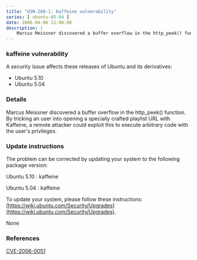```yaml
---
title: "USN-268-1: Kaffeine vulnerability"
series: [ ubuntu-05.04 ]
date: 2006-04-06 12:00:00
description: |
    Marcus Meissner discovered a buffer overflow in the http_peek() function. By tricking an user into opening a specially crafted playlist URL with Kaffeine, a remote attacker could exploit this to execute arbitrary code with the user&#39;s privileges.
--- 
```

 
### kaffeine vulnerability

A security issue affects these releases of Ubuntu and its derivatives:

* Ubuntu 5.10
* Ubuntu 5.04

### Details

Marcus Meissner discovered a buffer overflow in the http_peek() function. By tricking an user into opening a specially crafted playlist URL with Kaffeine, a remote attacker could exploit this to execute arbitrary code with the user&#39;s privileges.

### Update instructions

The problem can be corrected by updating your system to the following package version:

Ubuntu 5.10
 : kaffeine 

Ubuntu 5.04
 : kaffeine 

To update your system, please follow these instructions: [https://wiki.ubuntu.com/Security/Upgrades](https://wiki.ubuntu.com/Security/Upgrades).

None

### References

 [CVE-2006-0051](http://people.ubuntu.com/~ubuntu-security/cve/CVE-2006-0051)
 
